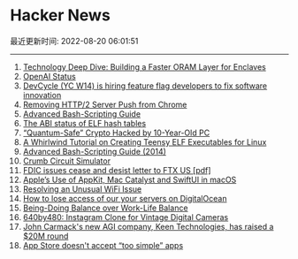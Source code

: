# Hacker News

最近更新时间: 2022-08-20 06:01:51

--- 
1. [Technology Deep Dive: Building a Faster ORAM Layer for Enclaves](https://signal.org/blog/building-faster-oram/) 
2. [OpenAI Status](https://status.openai.com) 
3. [DevCycle (YC W14) is hiring feature flag developers to fix software innovation](https://devcycle.com/company/careers) 
4. [Removing HTTP/2 Server Push from Chrome](https://developer.chrome.com/blog/removing-push/) 
5. [Advanced Bash-Scripting Guide](https://tldp.org/LDP/abs/html/) 
6. [The ABI status of ELF hash tables](https://lwn.net/SubscriberLink/904892/dba951441b61cbdc/) 
7. [“Quantum-Safe” Crypto Hacked by 10-Year-Old PC](https://spectrum.ieee.org/quantum-safe-encryption-hacked) 
8. [A Whirlwind Tutorial on Creating Teensy ELF Executables for Linux](https://www.muppetlabs.com/~breadbox/software/tiny/teensy.html) 
9. [Advanced Bash-Scripting Guide (2014)](https://tldp.org/LDP/abs/html/) 
10. [Crumb Circuit Simulator](https://www.crumbsim.com) 
11. [FDIC issues cease and desist letter to FTX US [pdf]](https://www.fdic.gov/news/press-releases/2022/ftx-harrison-letter.pdf) 
12. [Apple’s Use of AppKit, Mac Catalyst and SwiftUI in macOS](https://blog.timac.org/2022/0818-state-of-appkit-catalyst-swiftui-mac/) 
13. [Resolving an Unusual WiFi Issue](https://blog.ando.fyi/posts/diagnosing-an-unsual-wifi-issue/) 
14. [How to lose access of our your servers on DigitalOcean](https://news.ycombinator.com/item?id=32525560) 
15. [Being-Doing Balance over Work-Life Balance](https://jeanhsu.substack.com/p/being-doing-balance-over-work-life) 
16. [640by480: Instagram Clone for Vintage Digital Cameras](https://www.640by480.com/) 
17. [John Carmack's new AGI company, Keen Technologies, has raised a $20M round](https://twitter.com/ID_AA_Carmack/status/1560728042959507457) 
18. [App Store doesn't accept “too simple” apps](https://notes.alinpanaitiu.com/Dealing%20with%20App%20Store%20rejections) 
